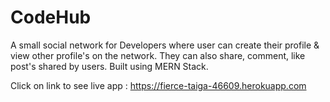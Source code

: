 # CodeHub
A small social network for Developers where user can create their profile & view other profile's on the network. 
They can also share, comment, like post's shared by users. Built using MERN Stack.

Click on link to see live app : https://fierce-taiga-46609.herokuapp.com
